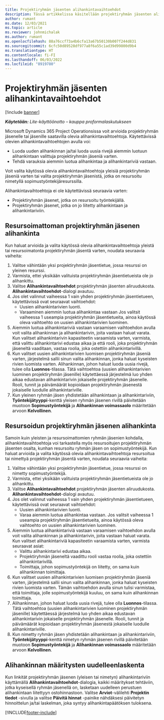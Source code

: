 ```yaml
---
title: Projektiryhmän jäsenten alihankintavaihtoehdot
description: Tässä artikkelissa käsitellään projektiryhmän jäsenten alihankintavaihtoehtoja Microsoft Dynamics 365 Project Operationsissa.
author: rumant
ms.date: 12/03/2021
ms.topic: article
ms.reviewer: johnmichalak
ms.author: rumant
ms.openlocfilehash: 88a76ccf73a4b6cfa13a67b50130b007f244d831
ms.sourcegitcommit: 6cfc50d89528df977a8f6a55c1ad39d99800d9b4
ms.translationtype: HT
ms.contentlocale: fi-FI
ms.lasthandoff: 06/03/2022
ms.locfileid: "8919780"
---
```

# <a name="subcontracting-options-for-project-team-members"></a>Projektiryhmän jäsenten alihankintavaihtoehdot

[!include [banner](../../includes/dataverse-preview.md)]

_**Käytetään:** Lite-käyttöönotto – kauppa proformalaskutukseen_

Microsoft Dynamics 365 Project Operationsissa voit arvioida projektiryhmän jäsenelle tai jäsenille saatavilla olevia alihankintavaihtoehtoja. Käytettävissä olevien alihankintavaihtoehtojen avulla voi:

- Luoda uuden alihankinnan ja/tai luoda uusia rivejä aiemmin luotuun alihankintaan valittuja projektiryhmän jäseniä varten. 
- Tehdä varauksia aiemmin luotua alihankintaa ja alihankintariviä vastaan. 

Voit valita käytössä olevia alihankintavaihtoehtoja yleisiä projektiryhmän jäseniä varten tai valita projektiryhmän jäsenistä, jotka on resursoitu nimetyllä sopimustyöntekijäresurssilla. 

Alihankintavaihtoehtoja ei ole käytettävissä seuraavia varten:

- Projektiryhmän jäsenet, jotka on resursoitu työntekijällä. 
- Projektiryhmän jäsenet, jotka on jo liitetty alihankintaan ja alihankintariviin. 

## <a name="subcontracting-an-unstaffed-project-team-member"></a>Resursoimattoman projektiryhmän jäsenen alihankinta

Kun haluat arvioida ja valita käytössä olevia alihankintavaihtoehtoja yleistä tai resursoimatonta projektiryhmän jäsentä varten, noudata seuraavia vaiheita:

1. Valitse vähintään yksi projektiryhmän jäsentietue, jossa resurssi on yleinen resurssi.
2. Varmista, ettei yksikään valituista projektiryhmän jäsentietueista ole jo alihankittu. 
3. Valitse **Alihankintavaihtoehdot** projektiryhmän jäsenten aliruudukosta. **Alihankintavaihtoehdot**-dialogi avautuu. 
4. Jos olet valinnut vaiheessa 1 vain yhden projektiryhmän jäsentietueen, käytettävissä ovat seuraavat vaihtoehdot:
    - Uusien alihankintarivien luonti. 
    - Varaaminen aiemmin luotua alihankintaa vastaan Jos valitsit vaiheessa 1 useampia projektiryhmän jäsentietueita, ainoa käytössä oleva vaihtoehto on uusien alihankintarivien luominen.
5. Aiemmin luotua alihankintariviä vastaan varaamisen vaihtoehdon avulla voit valita alihankinnan ja alihankintarivin, joita vastaan haluat varata. Kun valitset alihankintarivin kapasiteetin varaamista varten, varmista, että valittu alihankintarivi edustaa aikaa ja että rooli, joka projektiryhmän jäseneltä vaaditaan, vastaa roolia, joka ostettiin alihankintarivillä.
6. Kun valitset uusien alihankintarivien luomisen projektiryhmän jäseniä varten, järjestelmä sallii sinun valita alihankinnan, jonka haluat kyseisten rivien luomista varten. Alihankinnan, johon haluat luoda uusia rivejä, tulee olla **Luonnos**-tilassa. Tätä vaihtoehtoa (uusien alihankintarivien luominen projektiryhmän jäsenille) käytettäessä järjestelmä luo yhden aikaa edustavan alihankintarivin jokaiselle projektiryhmän jäsenelle. Rooli, tunnit ja päivämäärät kopioidaan projektiryhmän jäsenestä jokaiselle luodulle alihankintariville. 
7. Kun yleinen ryhmän jäsen yhdistetään alihankintaan ja alihankintariviin, **Työntekijätyyppi**-kenttä yleisen ryhmän jäsenen rivillä päivitetään muotoon **Sopimustyöntekijä** ja **Alihankinnan voimassaolo** määritetään arvoon **Kelvollinen**.

## <a name="subcontracting-a-staffed-project-team-member"></a>Resursoidun projektiryhmän jäsenen alihankinta

Samoin kuin yleisten ja resursoimattomien ryhmän jäsenien kohdalla, alihankintavaihtoehtoja voi tarkastella myös resursoitujen projektiryhmän jäsenten osalta, kunhan resursoitu ryhmän jäsen on sopimustyöntekijä. Kun haluat arvioida ja valita käytössä olevia alihankintavaihtoehtoja resursoitua tai nimettyä projektiryhmän jäsentä varten, noudata seuraavia vaiheita:

1. Valitse vähintään yksi projektiryhmän jäsentietue, jossa resurssi on nimetty sopimustyöntekijä.
2. Varmista, ettei yksikään valituista projektiryhmän jäsentietueista ole jo alihankittu. 
3. Valitse **Alihankintavaihtoehdot** projektiryhmän jäsenten aliruudukosta. **Alihankintavaihtoehdot**-dialogi avautuu. 
4. Jos olet valinnut vaiheessa 1 vain yhden projektiryhmän jäsentietueen, käytettävissä ovat seuraavat vaihtoehdot:
      - Uusien alihankintarivien luonti.
      - Varaa aiemmin luotua alihankintaa vastaan.
  Jos valitsit vaiheessa 1 useampia projektiryhmän jäsentietueita, ainoa käytössä oleva vaihtoehto on uusien alihankintarivien luominen.
5. Aiemmin luotua alihankintariviä vastaan varaamisen vaihtoehdon avulla voit valita alihankinnan ja alihankintarivin, joita vastaan haluat varata. Kun valitset alihankintariviä kapasiteetin varaamista varten, varmista seuraavat asiat:
      - Valittu alihankintarivi edustaa aikaa. 
      - Projektiryhmän jäseneltä vaadittu rooli vastaa roolia, joka ostettiin alihankintarivillä. 
      - Toimittaja, johon sopimustyöntekijä on liitetty, on sama kuin alihankinnan toimittaja.
6. Kun valitset uusien alihankintarivien luomisen projektiryhmän jäseniä varten, järjestelmä sallii sinun valita alihankinnan, jonka haluat kyseisten rivien luomista varten. Tämän vaihtoehdon avulla sinun tulisi varmistaa, että toimittaja, jolle sopimustyöntekijä kuuluu, on sama kuin alihankinnan toimittaja. 
7. Alihankinnan, johon haluat luoda uusia rivejä, tulee olla **Luonnos**-tilassa. Tätä vaihtoehtoa (uusien alihankintarivien luominen projektiryhmän jäsenille) käytettäessä järjestelmä luo yhden aikaa edustavan alihankintarivin jokaiselle projektiryhmän jäsenelle. Rooli, tunnit ja päivämäärät kopioidaan projektiryhmän jäsenestä jokaiselle luodulle alihankintariville.  
8. Kun nimetty ryhmän jäsen yhdistetään alihankintaan ja alihankintariviin, **Työntekijätyyppi**-kenttä nimetyn ryhmän jäsenen rivillä päivitetään muotoon **Sopimustyöntekijä** ja **Alihankinnan voimassaolo** määritetään arvoon **Kelvollinen**.

## <a name="re-costing-subcontractor-assignments"></a>Alihankinnan määritysten uudelleenlaskenta

Kun linkität projektiryhmän jäsenen (yleisen tai nimetyn) alihankintariviin käyttämällä **Alihankintavaihtoehdot**-dialogia, kaikki määritykset tehtäviin, jotka kyseisellä ryhmän jäsenellä on, lasketaan uudelleen perustuen alihankintaan liitettyyn ostohinnastoon. Valitse **Arviot**-välilehti **Projektin tiedot** -sivulla ja valitse **Päivitä hinnat** -painike nähdäksesi päivitetyn hinnoittelun ja/tai laskelman, joka syntyy alihankintapäätöksen tuloksena.

[!INCLUDE[footer-include](../../includes/footer-banner.md)]
